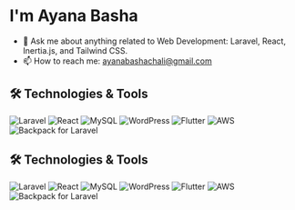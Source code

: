 # I'm Ayana Basha 

- 💬 Ask me about anything related to Web Development: Laravel, React, Inertia.js, and Tailwind CSS.
- 📫 How to reach me: ayanabashachali@gmail.com

## 🛠️ Technologies & Tools

![Laravel](https://img.shields.io/badge/Laravel-F05340?style=flat&logo=laravel&logoColor=white)
![React](https://img.shields.io/badge/React-20232A?style=flat&logo=react&logoColor=61DAFB)
![MySQL](https://img.shields.io/badge/MySQL-4479A1?style=flat&logo=mysql&logoColor=white)
![WordPress](https://img.shields.io/badge/WordPress-21759B?style=flat&logo=wordpress&logoColor=white)
![Flutter](https://img.shields.io/badge/Flutter-02569B?style=flat&logo=flutter&logoColor=white)
![AWS](https://img.shields.io/badge/AWS-232F3E?style=flat&logo=amazonaws&logoColor=white)
![Backpack for Laravel](https://img.shields.io/badge/Backpack_Laravel-FF2D20?style=flat&logo=laravel&logoColor=white)

## 🛠️ Technologies & Tools

![Laravel](https://img.shields.io/badge/Laravel-F05340?style=flat&logo=laravel&logoColor=white)
![React](https://img.shields.io/badge/React-20232A?style=flat&logo=react&logoColor=61DAFB)
![MySQL](https://img.shields.io/badge/MySQL-4479A1?style=flat&logo=mysql&logoColor=white)
![WordPress](https://img.shields.io/badge/WordPress-21759B?style=flat&logo=wordpress&logoColor=white)
![Flutter](https://img.shields.io/badge/Flutter-02569B?style=flat&logo=flutter&logoColor=white)
![AWS](https://img.shields.io/badge/AWS-232F3E?style=flat&logo=amazonaws&logoColor=white)
![Backpack for Laravel](https://img.shields.io/badge/Backpack_Laravel-FF2D20?style=flat&logo=laravel&logoColor=white)

















